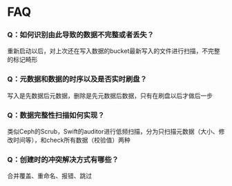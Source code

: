 
# FAQ

### Q：如何识别由此导致的数据不完整或者丢失？
重新启动以后，对上次还在写入数据的bucket最新写入的文件进行扫描，不完整的标记畸形

### Q：元数据和数据的时序以及是否实时刷盘？
写入是先数据后元数据，删除是先元数据后数据，只有在刷盘以后才做后一步

### Q：数据完整性扫描如何实现？
类似Ceph的Scrub，Swift的auditor进行低频扫描，分为只扫描元数据（大小、修改时间等），和check所有数据（校验值）两种

### Q：创建时的冲突解决方式有哪些？
合并覆盖、重命名、报错、跳过
